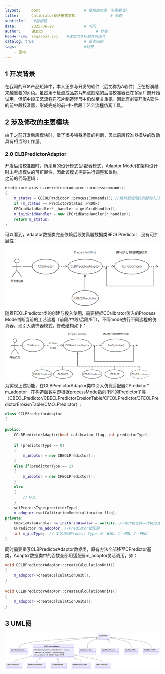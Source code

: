 ```yaml
---
layout:     post   				    # 使用的布局（不需要改）
title:      Calibrator模块重构文档				# 标题 
subtitle:    #副标题
date:       2025-06-28 				# 时间
author:     谢玄xx 						# 作者
header-img: img/sea1.jpg 	#这篇文章标题背景图片
catalog: true 						# 是否归档
tags:								#标签
    - 重构
---
```


## 1 开发背景   
在我司的EDA产品矩阵中，本人正参与开发的软件（后文称为A软件）正在扮演越来越重要的角色。虽然用于检测成品芯片热点缺陷的后段校准器已在多家厂商开始试用，但前中段工艺流程在芯片制造环节中仍然至关重要。因此有必要开发A软件的前中段校准器，形成完成的前-中-后段工艺全流程仿真工具。
## 2 涉及修改的主要模块  
由于之前开发后段模块时，做了很多特殊场景的判断，因此前段校准器模块的改动具有相当的工作量。  
### 2.0 CLBPredictorAdaptor  
开发后段校准器时，所采用的设计模式(适配器模式，Adaptor Mode)在架构设计时未考虑模块的可扩展性，因此该模式需要进行调整和重构。  
之前的代码逻辑：  
  
```cpp
PredictorStatus CCLBPredictorAdaptor::processCommands()
{
    m_status = CBEOLPredictor::processCommands(); //跳转至后段仿真器的入口指令，执行BEOL Predictor Service
    if (m_status == PredictorStatus::PRDOk)
    CPGridDataHandler* _handler = getGridHandler();
    m_initGridHandler = new CPGridDataHandler(*_handler);
    return m_status;
}
```
     
可以看到，Adaptor数据类完全依赖后段仿真器数据类BEOLPredictor，没有可扩展性：  
![](https://raw.githubusercontent.com/xie96808/xie96808.github.io/master/img/2025-06-28-Calibrator模块重构文档_1.png)   
随着FEOLPredictor类的创建与投入使用，需要根据CCalibrator传入的Process Mode判断当前的工艺流程（前段/中段/后段/ET），不同mode执行不同流程的仿真器。现引入装饰器模式，修改结构如下：  
![](https://raw.githubusercontent.com/xie96808/xie96808.github.io/master/img/2025-06-28-Calibrator模块重构文档_2.png)    
为实现上述功能，在CLBPredictorAdaptor类中引入仿真适配器CPredictor* m_adoptor，在构造函数中即根据processMode指向不同的Predictor子类（CBEOLPredictor/CBEOLPredictorErosionTable/CFEOLPredictor/CFEOLPredictorErosionTable/CMOLPredictor）:  
```cpp  
class CCLBPredictorAdaptor  
{

public:
    CCLBPredictorAdaptor(bool calibraton_flag, int predictorType);
    
    if (predictorType == 0)
    {        
        m_adoptor = new CBEOLPredictor();
    }
    else if(predictorType == 2)
    {
        m_adoptor = new CFEOLPredictor();
    }
    else
    {
        // MOL
    }
    setProcessType(predictorType);
    m_adoptor->setCalibrationMode(calibraton_flag);
private:
    CPGridDataHandler *m_initGridHandler = nullptr; //每次校准前一次模型仿真的全部grid数据指针
    CPredictor *m_adoptor; //Predictor适配器
    int m_prdType;	// 工艺流程Process Type。0--BEOL 1--MOL 2--FEOL
}
```

同时需要重写CLBPredictorAdaptor数据类，原有方法全部移至CPredictor基类，Adaptor数据类中的函数全部用适配器m_adoptor灵活调用，如：
```cpp
void CCLBPredictorAdaptor::createCalculationUnit()
{
    m_adoptor->createCalculationUnit();
}

void CCLBPredictorAdaptor::createCalculationUnits()
{
    m_adoptor->createCalculationUnits();
}
```

## 3 UML图
![](https://raw.githubusercontent.com/xie96808/xie96808.github.io/master/img/2025-06-28-Calibrator模块重构文档_3.png)  
